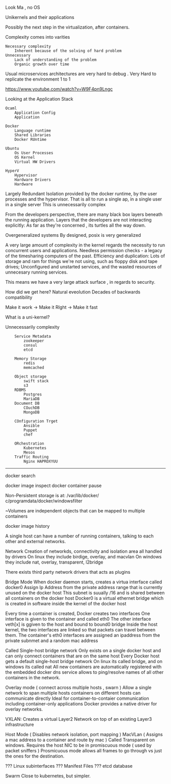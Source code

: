 
Look Ma , no OS

Unikernels and their applications

Possibly the next step in the virtualization, after containers.

Complexity comes into varities

    Necessary complexity
        Inherent because of the solving of hard problem 
    Unnecessary
        Lack of understanding of the problem
        Organic growth over time

Usual microservices architectures are very hard to debug
    . Very Hard to replicate the environment 1 to 1

<https://www.youtube.com/watch?v=W9F4pn9Lngc>

Looking at the Application Stack

    Ocaml 
        Application Config
        Application

    Docker
        Language runtime
        Shared Libraries
        Docker RUntime

    Ubuntu
        Os User Processes
        OS Kernel
        Virtual HW Drivers

    HyperV
        Hypervisor
        Hardware Drivers
        Hardware

Largely Redundant
    Isolation provided by the docker runtime, by the user processes and the hypervisor.
That is all to run a single ap, in a single user in a single server
This is unnecessarily complex

From the developers perspective, there are many black box layers beneath the running application. Layers that the developers are not interacting explicitly: As far as they're concerned , its turtles all the way down.

Overgeneralized systems
    By designed, posix is very generalized

A very large amount of complexity in the kernel regards the necessity to run concurrent users and applications.
Needless permission checks - a legacy of the timesharing computers of the past.
Efficiency and duplication: Lots of storage and ram for things we're not using, such as floppy disk and tape drives; Unconfigured and unstarted services, and the wasted resources of unnecesary running services.

This means we have a very large attack surface , in regards to security.

How did we get here?
    Natural eveolution
    Decades of backwards compatibility

Make it work -> Make it RIght -> Make it fast

What is a uni-kernel?

Unnecessarily complexity

        Service Metadata
            zookeeper
            consul
            etcd

        Memory Storage
            redis
            memcached
        
        Object storage
            swift stack
            s3
        RDBMS
            Postgres
            MariaDB
        Document DB
            COuchDB
            MongoDB

        COnfiguration Trget
            Ansible
            Puppet
            chef
        
        ORchestration
            Kubernetes
            Mesos
        Traffic Routing
            Nginx HAPROXYUU

___

docker search

docker image inspect
docker container pause

Non-Persistent storage is at:
 /var/lib/docker/<storage-driver>
 c/programdata/docker/windowsfilter

~Volumes are independent objects that can be mapped to multiple containers

docker image history

A single host can have a number of running containers, talking to each other and external networks.

Network
 Creation of networkds, connectivity and isolation area all handled by drivers
   On linux   they include birdige, overlay, and macvlan
   On windows  they include nat, overlay, transparent, l2bridge

  There exists third party network drivers that acts as plugins


 Bridge Mode
  When docker daemon starts, creates a virtua interface called docker0
  Assign Ip Address from the private address range that is currently unused on the docker host
  This subnet is suually /16 and is shared between all containers on the docker host
  Docker0 is a virtual ethernet bridge which is created in software inside the kernel of the docker host

  Every time a container is created, Docker creates two interfaces
   One interface is given to the container and called eth0
   The other interface veth[x] is ggiven to the host and bound to bound0 bridge
   Inside the host kernel, the two interfaces are linked so that packets can travel between them.
   The container's eth0 interfaces are assigned an ipaddress from the private subnmet and a random mac address

  Called Single-host bridge network
   Only exists on a single docker host and can only connect containers that are on the same host
   Every Docker host gets a default single-host bridge network
   On linux its called bridge, and on windows its called nat
   All new containers are automatically registered with the embedded docker dns service
   allows to ping/resolve names of all other containers in the network.


 Overlay mode ( connect across multiple hosts , swarn )
  Allow a single network to span multiple hosts
  containers on different hosts can communicate directly
  Ideal for container-to-contaier communication including container-only applications
  Docker provides a native driver for overlay networks.

  VXLAN:
   Creates a virtual Layer2 Network on top of an existing Layer3 infrastructure

 Host Mode ( Disables network isolation, port mapping )
 MacVLan ( Assigns a mac address to a container and route by mac )
  Called Transparent on windows.
  Requires the host NIC to be in promiscuous mode ( used by packet sniffers )
   Prosmicuous mode allows all frames to go through vs just the ones for the destination.



  ??? Linux subinterfaces
  ??? Manifest Files
  ??? etcd database
  
Swarm
 Close to kubernetes, but simpler.
